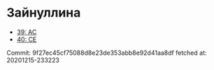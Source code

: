 # Зайнуллина
- [39: AC](39.md)
- [40: CE](40.md)

Commit: 9f27ec45cf75088d8e23de353abb8e92d41aa8df
 fetched at: 20201215-233223

